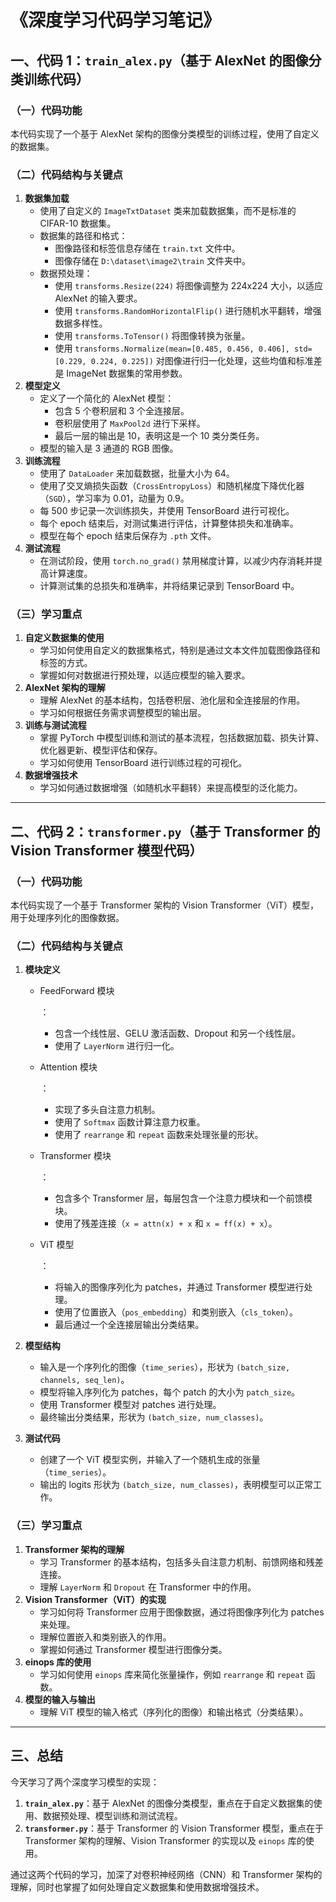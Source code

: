 # 《深度学习代码学习笔记》



## 一、代码 1：`train_alex.py`（基于 AlexNet 的图像分类训练代码）



### （一）代码功能



本代码实现了一个基于 AlexNet 架构的图像分类模型的训练过程，使用了自定义的数据集。

### （二）代码结构与关键点



1. **数据集加载**
   - 使用了自定义的 `ImageTxtDataset` 类来加载数据集，而不是标准的 CIFAR-10 数据集。
   - 数据集的路径和格式：
     - 图像路径和标签信息存储在 `train.txt` 文件中。
     - 图像存储在 `D:\dataset\image2\train` 文件夹中。
   - 数据预处理：
     - 使用 `transforms.Resize(224)` 将图像调整为 224x224 大小，以适应 AlexNet 的输入要求。
     - 使用 `transforms.RandomHorizontalFlip()` 进行随机水平翻转，增强数据多样性。
     - 使用 `transforms.ToTensor()` 将图像转换为张量。
     - 使用 `transforms.Normalize(mean=[0.485, 0.456, 0.406], std=[0.229, 0.224, 0.225])` 对图像进行归一化处理，这些均值和标准差是 ImageNet 数据集的常用参数。
2. **模型定义**
   - 定义了一个简化的 AlexNet 模型：
     - 包含 5 个卷积层和 3 个全连接层。
     - 卷积层使用了 `MaxPool2d` 进行下采样。
     - 最后一层的输出是 10，表明这是一个 10 类分类任务。
   - 模型的输入是 3 通道的 RGB 图像。
3. **训练流程**
   - 使用了 `DataLoader` 来加载数据，批量大小为 64。
   - 使用了交叉熵损失函数（`CrossEntropyLoss`）和随机梯度下降优化器（`SGD`），学习率为 0.01，动量为 0.9。
   - 每 500 步记录一次训练损失，并使用 TensorBoard 进行可视化。
   - 每个 epoch 结束后，对测试集进行评估，计算整体损失和准确率。
   - 模型在每个 epoch 结束后保存为 `.pth` 文件。
4. **测试流程**
   - 在测试阶段，使用 `torch.no_grad()` 禁用梯度计算，以减少内存消耗并提高计算速度。
   - 计算测试集的总损失和准确率，并将结果记录到 TensorBoard 中。

### （三）学习重点



1. **自定义数据集的使用**
   - 学习如何使用自定义的数据集格式，特别是通过文本文件加载图像路径和标签的方式。
   - 掌握如何对数据进行预处理，以适应模型的输入要求。
2. **AlexNet 架构的理解**
   - 理解 AlexNet 的基本结构，包括卷积层、池化层和全连接层的作用。
   - 学习如何根据任务需求调整模型的输出层。
3. **训练与测试流程**
   - 掌握 PyTorch 中模型训练和测试的基本流程，包括数据加载、损失计算、优化器更新、模型评估和保存。
   - 学习如何使用 TensorBoard 进行训练过程的可视化。
4. **数据增强技术**
   - 学习如何通过数据增强（如随机水平翻转）来提高模型的泛化能力。

------

## 二、代码 2：`transformer.py`（基于 Transformer 的 Vision Transformer 模型代码）



### （一）代码功能



本代码实现了一个基于 Transformer 架构的 Vision Transformer（ViT）模型，用于处理序列化的图像数据。

### （二）代码结构与关键点



1. **模块定义**

   - FeedForward 模块

     ：

     - 包含一个线性层、GELU 激活函数、Dropout 和另一个线性层。
     - 使用了 `LayerNorm` 进行归一化。

   - Attention 模块

     ：

     - 实现了多头自注意力机制。
     - 使用了 `Softmax` 函数计算注意力权重。
     - 使用了 `rearrange` 和 `repeat` 函数来处理张量的形状。

   - Transformer 模块

     ：

     - 包含多个 Transformer 层，每层包含一个注意力模块和一个前馈模块。
     - 使用了残差连接（`x = attn(x) + x` 和 `x = ff(x) + x`）。

   - ViT 模型

     ：

     - 将输入的图像序列化为 patches，并通过 Transformer 模型进行处理。
     - 使用了位置嵌入（`pos_embedding`）和类别嵌入（`cls_token`）。
     - 最后通过一个全连接层输出分类结果。

2. **模型结构**

   - 输入是一个序列化的图像（`time_series`），形状为 `(batch_size, channels, seq_len)`。
   - 模型将输入序列化为 patches，每个 patch 的大小为 `patch_size`。
   - 使用 Transformer 模型对 patches 进行处理。
   - 最终输出分类结果，形状为 `(batch_size, num_classes)`。

3. **测试代码**

   - 创建了一个 ViT 模型实例，并输入了一个随机生成的张量（`time_series`）。
   - 输出的 logits 形状为 `(batch_size, num_classes)`，表明模型可以正常工作。

### （三）学习重点



1. **Transformer 架构的理解**
   - 学习 Transformer 的基本结构，包括多头自注意力机制、前馈网络和残差连接。
   - 理解 `LayerNorm` 和 `Dropout` 在 Transformer 中的作用。
2. **Vision Transformer（ViT）的实现**
   - 学习如何将 Transformer 应用于图像数据，通过将图像序列化为 patches 来处理。
   - 理解位置嵌入和类别嵌入的作用。
   - 掌握如何通过 Transformer 模型进行图像分类。
3. **einops 库的使用**
   - 学习如何使用 `einops` 库来简化张量操作，例如 `rearrange` 和 `repeat` 函数。
4. **模型的输入与输出**
   - 理解 ViT 模型的输入格式（序列化的图像）和输出格式（分类结果）。

------

## 三、总结



今天学习了两个深度学习模型的实现：

1. **`train_alex.py`**：基于 AlexNet 的图像分类模型，重点在于自定义数据集的使用、数据预处理、模型训练和测试流程。
2. **`transformer.py`**：基于 Transformer 的 Vision Transformer 模型，重点在于 Transformer 架构的理解、Vision Transformer 的实现以及 `einops` 库的使用。

通过这两个代码的学习，加深了对卷积神经网络（CNN）和 Transformer 架构的理解，同时也掌握了如何处理自定义数据集和使用数据增强技术。